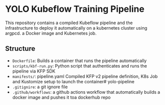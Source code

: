# YOLO Kubeflow Training Pipeline

This repository contains a compiled Kubeflow pipeline and the infrastructure to deploy it automatically on a kubernetes cluster using argpcd. a Docker image and Kubernetes job.

## Structure

- `Dockerfile`: Builds a container that runs the pipeline automatically
- `scripts/kbf-run.py`: Python script that authenticates and runs the pipeline via KFP SDK
- `manifests/`: pipeline.yaml Compiled KFP v2 pipeline definition, K8s Job and Kustomize setup to launch the container# yolo-pipeline
- `.gitignire`: a git ignore file
- `.github/workflows`: a github actions workflow that automatically builds a docker image and pushes it toa dockerhub repo
